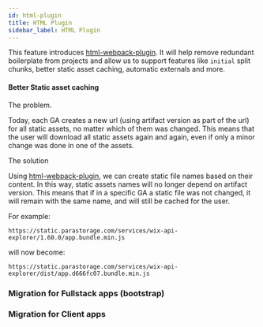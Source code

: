 ```yaml
---
id: html-plugin
title: HTML Plugin
sidebar_label: HTML Plugin
---
```


This feature introduces [html-webpack-plugin](https://github.com/jantimon/html-webpack-plugin). It will help remove redundant boilerplate from projects and allow us to support features like `initial` split chunks, better static asset caching, automatic externals and more.

#### Better Static asset caching

The problem.

Today, each GA creates a new url (using artifact version as part of the url) for all static assets, no matter which of them was changed. This means that the user will download all static assets again and again, even if only a minor change was done in one of the assets.

The solution

Using [html-webpack-plugin](https://github.com/jantimon/html-webpack-plugin), we can create static file names based on their content. In this way, static assets names will no longer depend on artifact version. 
This means that if in a specific GA a static file was not changed, it will remain with the same name, and will still be cached for the user. 

For example:

`https://static.parastorage.com/services/wix-api-explorer/1.60.0/app.bundle.min.js` 

will now become:

`https://static.parastorage.com/services/wix-api-explorer/dist/app.d666fc07.bundle.min.js`


### Migration for Fullstack apps (bootstrap)


### Migration for Client apps

